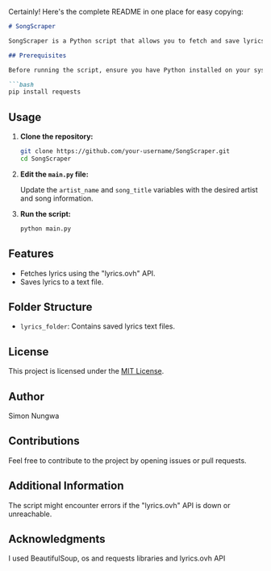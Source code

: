 Certainly! Here's the complete README in one place for easy copying:

```markdown
# SongScraper

SongScraper is a Python script that allows you to fetch and save lyrics for a given artist and song title using the "lyrics.ovh" API.

## Prerequisites

Before running the script, ensure you have Python installed on your system. You can install the required packages using the following command:

```bash
pip install requests
```

## Usage

1. **Clone the repository:**

    ```bash
    git clone https://github.com/your-username/SongScraper.git
    cd SongScraper
    ```

2. **Edit the `main.py` file:**

    Update the `artist_name` and `song_title` variables with the desired artist and song information.

3. **Run the script:**

    ```bash
    python main.py
    ```

## Features

- Fetches lyrics using the "lyrics.ovh" API.
- Saves lyrics to a text file.

## Folder Structure

- `lyrics_folder`: Contains saved lyrics text files.

## License

This project is licensed under the [MIT License](LICENSE).

## Author

Simon Nungwa

## Contributions

Feel free to contribute to the project by opening issues or pull requests.

## Additional Information

The script might encounter errors if the "lyrics.ovh" API is down or unreachable.

## Acknowledgments

I used BeautifulSoup, os and requests libraries and lyrics.ovh API
